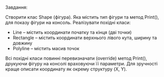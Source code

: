Завдання:

Створити клас Shape (фігура). Яка містить тип фігури та метод Print(), для показу фігури на консоль.
Реалізувати похідні класи:
* Line – містить координати початку та кінця (дві точки)
* Rectangle – містить координати верхнього лівого кута, ширину та довжину
* Polyline – містить масив точок

Всі похідні класи повинні перевизначати (override) метод Print(), друкуючи фігуру на консолі враховуючи її параметри.
Для зручності краще описати координату як окрему структуру (X, Y).
